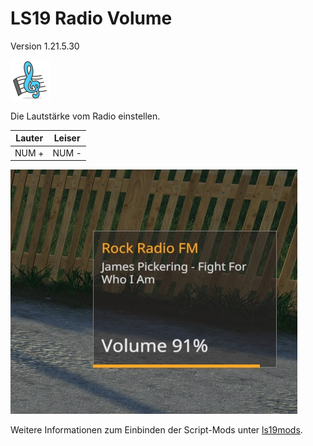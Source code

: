 # LS19 Radio Volume

Version 1.21.5.30

<img src="./dist/FS19_RadioVolume/mod.png" height="64" width="64" title="Musiknote [Vector Emoji by Vincent Le Moign]" />

Die Lautstärke vom Radio einstellen.

| Lauter | Leiser |
| ------ | ------ |
| NUM +  | NUM -  |

![Screenshot](./images/screenshot.jpg)

Weitere Informationen zum Einbinden der Script-Mods unter [ls19mods](../README.md).
